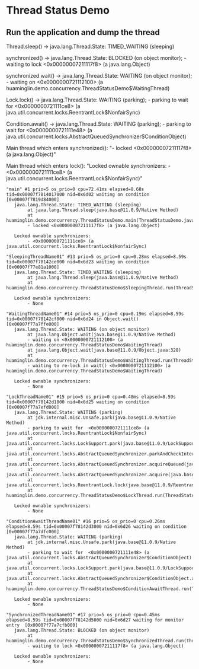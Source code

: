 # Thread Status Demo

## Run the application and dump the thread

Thread.sleep() -> java.lang.Thread.State: TIMED_WAITING (sleeping)

synchronized() -> java.lang.Thread.State: BLOCKED (on object monitor); - waiting to lock <0x00000007211117f8> (a java.lang.Object)

synchronized wait() -> java.lang.Thread.State: WAITING (on object monitor); - waiting on <0x0000000721112100> (a huaminglin.demo.concurrency.ThreadStatusDemo$WaitingThread)

Lock.lock() -> java.lang.Thread.State: WAITING (parking); - parking to wait for  <0x0000000721111ce8> (a java.util.concurrent.locks.ReentrantLock$NonfairSync)

Condition.await() -> java.lang.Thread.State: WAITING (parking); - parking to wait for  <0x0000000721111e48> (a java.util.concurrent.locks.AbstractQueuedSynchronizer$ConditionObject)

Main thread which enters synchronized(): "- locked <0x00000007211117f8> (a java.lang.Object)"

Main thread which enters lock(): "Locked ownable synchronizers: - <0x0000000721111ce8> (a java.util.concurrent.locks.ReentrantLock$NonfairSync)"

```
"main" #1 prio=5 os_prio=0 cpu=72.41ms elapsed=8.68s tid=0x00007f7814017000 nid=0x6d02 waiting on condition  [0x00007f7819d84000]
   java.lang.Thread.State: TIMED_WAITING (sleeping)
        at java.lang.Thread.sleep(java.base@11.0.9/Native Method)
        at huaminglin.demo.concurrency.ThreadStatusDemo.main(ThreadStatusDemo.java:119)
        - locked <0x00000007211117f8> (a java.lang.Object)

   Locked ownable synchronizers:
        - <0x0000000721111ce8> (a java.util.concurrent.locks.ReentrantLock$NonfairSync)

"SleepingThreadName01" #13 prio=5 os_prio=0 cpu=0.28ms elapsed=8.59s tid=0x00007f78142ce000 nid=0x6d23 waiting on condition  [0x00007f77e81a1000]
   java.lang.Thread.State: TIMED_WAITING (sleeping)
        at java.lang.Thread.sleep(java.base@11.0.9/Native Method)
        at huaminglin.demo.concurrency.ThreadStatusDemo$SleepingThread.run(ThreadStatusDemo.java:20)

   Locked ownable synchronizers:
        - None

"WaitingThreadName01" #14 prio=5 os_prio=0 cpu=0.19ms elapsed=8.59s tid=0x00007f78142cf800 nid=0x6d24 in Object.wait()  [0x00007f77a7ffe000]
   java.lang.Thread.State: WAITING (on object monitor)
        at java.lang.Object.wait(java.base@11.0.9/Native Method)
        - waiting on <0x0000000721112100> (a huaminglin.demo.concurrency.ThreadStatusDemo$WaitingThread)
        at java.lang.Object.wait(java.base@11.0.9/Object.java:328)
        at huaminglin.demo.concurrency.ThreadStatusDemo$WaitingThread.run(ThreadStatusDemo.java:35)
        - waiting to re-lock in wait() <0x0000000721112100> (a huaminglin.demo.concurrency.ThreadStatusDemo$WaitingThread)

   Locked ownable synchronizers:
        - None

"LockThreadName01" #15 prio=5 os_prio=0 cpu=0.48ms elapsed=8.59s tid=0x00007f78142d1800 nid=0x6d25 waiting on condition  [0x00007f77a7efd000]
   java.lang.Thread.State: WAITING (parking)
        at jdk.internal.misc.Unsafe.park(java.base@11.0.9/Native Method)
        - parking to wait for  <0x0000000721111ce8> (a java.util.concurrent.locks.ReentrantLock$NonfairSync)
        at java.util.concurrent.locks.LockSupport.park(java.base@11.0.9/LockSupport.java:194)
        at java.util.concurrent.locks.AbstractQueuedSynchronizer.parkAndCheckInterrupt(java.base@11.0.9/AbstractQueuedSynchronizer.java:885)
        at java.util.concurrent.locks.AbstractQueuedSynchronizer.acquireQueued(java.base@11.0.9/AbstractQueuedSynchronizer.java:917)
        at java.util.concurrent.locks.AbstractQueuedSynchronizer.acquire(java.base@11.0.9/AbstractQueuedSynchronizer.java:1240)
        at java.util.concurrent.locks.ReentrantLock.lock(java.base@11.0.9/ReentrantLock.java:267)
        at huaminglin.demo.concurrency.ThreadStatusDemo$LockThread.run(ThreadStatusDemo.java:62)

   Locked ownable synchronizers:
        - None

"ConditionAwaitThreadName01" #16 prio=5 os_prio=0 cpu=0.26ms elapsed=8.59s tid=0x00007f78142d3000 nid=0x6d26 waiting on condition  [0x00007f77a7dfc000]
   java.lang.Thread.State: WAITING (parking)
        at jdk.internal.misc.Unsafe.park(java.base@11.0.9/Native Method)
        - parking to wait for  <0x0000000721111e48> (a java.util.concurrent.locks.AbstractQueuedSynchronizer$ConditionObject)
        at java.util.concurrent.locks.LockSupport.park(java.base@11.0.9/LockSupport.java:194)
        at java.util.concurrent.locks.AbstractQueuedSynchronizer$ConditionObject.await(java.base@11.0.9/AbstractQueuedSynchronizer.java:2081)
        at huaminglin.demo.concurrency.ThreadStatusDemo$ConditionAwaitThread.run(ThreadStatusDemo.java:78)

   Locked ownable synchronizers:
        - None

"SynchronizedThreadName01" #17 prio=5 os_prio=0 cpu=0.45ms elapsed=8.59s tid=0x00007f78142d5000 nid=0x6d27 waiting for monitor entry  [0x00007f77a7cfb000]
   java.lang.Thread.State: BLOCKED (on object monitor)
        at huaminglin.demo.concurrency.ThreadStatusDemo$SynchronizedThread.run(ThreadStatusDemo.java:50)
        - waiting to lock <0x00000007211117f8> (a java.lang.Object)

   Locked ownable synchronizers:
        - None
```

